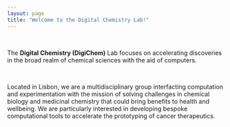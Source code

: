 ```yaml
---
layout: page
title: "Welcome to the Digital Chemistry Lab!"
---
```

<br />

The **Digital Chemistry (DigiChem)** Lab focuses on accelerating discoveries in the broad realm of chemical sciences with the aid of computers.

<br />

Located in Lisbon, we are a multidisciplinary group interfacting computation and experimentation with the mission of solving challenges in chemical biology and medicinal chemistry that could bring benefits to health and wellbeing. We are particularly interested in developing bespoke computational tools to accelerate the prototyping of cancer therapeutics.
